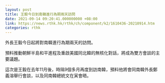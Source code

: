 ```yaml
---
layout: post
title: 王毅今日到南韓進行為期兩天訪問
date: 2021-09-14 09:20:41.000000000 +08:00
link: https://news.rthk.hk/rthk/ch/component/k2/1610436-20210914.htm
categories: rthk
---
```


外長王毅今日起將對南韓進行為期兩天的訪問。

預料推動朝鮮半島和平進程及重啟美國同北韓的無核化對話，將成為雙方會談的主要議題。

這次是王毅在去年11月後，時隔9個多月再度到訪南韓，預料他將會同南韓外長鄭義溶舉行會談，以及同南韓總統文在寅會晤。
